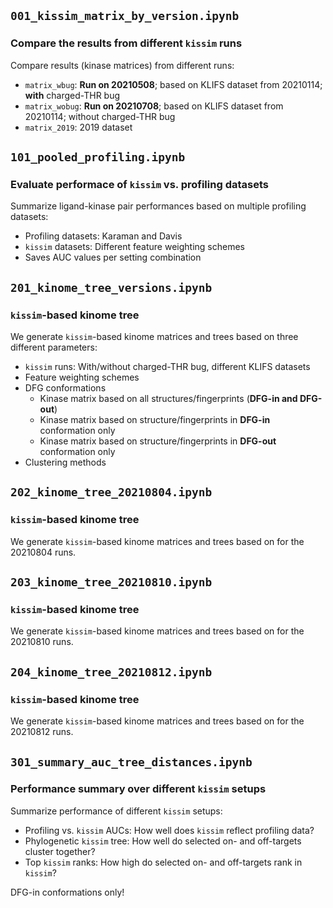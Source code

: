 ## `001_kissim_matrix_by_version.ipynb`

### Compare the results from different `kissim` runs

Compare results (kinase matrices) from different runs:

- `matrix_wbug`: **Run on 20210508**; based on KLIFS dataset from 20210114; **with** charged-THR bug
- `matrix_wobug`: **Run on 20210708**; based on KLIFS dataset from 20210114; without charged-THR bug
- `matrix_2019`: 2019 dataset


## `101_pooled_profiling.ipynb`

### Evaluate performace of `kissim` vs. profiling datasets

Summarize ligand-kinase pair performances based on multiple profiling datasets:

- Profiling datasets: Karaman and Davis
- `kissim` datasets: Different feature weighting schemes
- Saves AUC values per setting combination


## `201_kinome_tree_versions.ipynb`

### `kissim`-based kinome tree

We generate `kissim`-based kinome matrices and trees based on three different parameters:

- `kissim` runs: With/without charged-THR bug, different KLIFS datasets
- Feature weighting schemes
- DFG conformations
  - Kinase matrix based on all structures/fingerprints (**DFG-in and DFG-out**)
  - Kinase matrix based on structure/fingerprints in **DFG-in** conformation only
  - Kinase matrix based on structure/fingerprints in **DFG-out** conformation only
- Clustering methods


## `202_kinome_tree_20210804.ipynb`

### `kissim`-based kinome tree

We generate `kissim`-based kinome matrices and trees based on for the 20210804 runs.


## `203_kinome_tree_20210810.ipynb`

### `kissim`-based kinome tree

We generate `kissim`-based kinome matrices and trees based on for the 20210810 runs.


## `204_kinome_tree_20210812.ipynb`

### `kissim`-based kinome tree

We generate `kissim`-based kinome matrices and trees based on for the 20210812 runs.


## `301_summary_auc_tree_distances.ipynb`

### Performance summary over different `kissim` setups

Summarize performance of different `kissim` setups:

- Profiling vs. `kissim` AUCs: How well does `kissim` reflect profiling data?
- Phylogenetic `kissim` tree: How well do selected on- and off-targets cluster together?
- Top `kissim` ranks: How high do selected on- and off-targets rank in `kissim`?

DFG-in conformations only!
